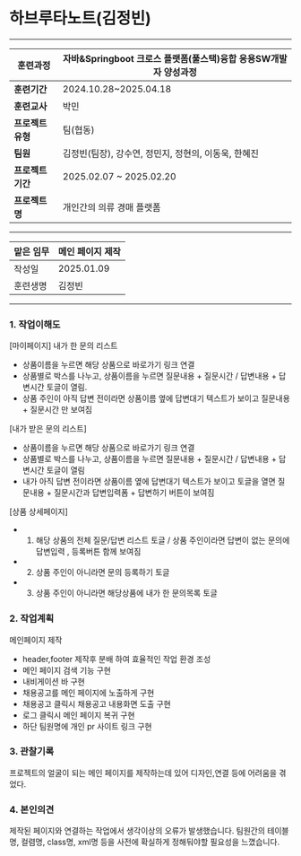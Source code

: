 # 하브루타노트(김정빈)

---

| **훈련과정** | 자바&Springboot 크로스 플랫폼(풀스택)융합 응용SW개발자 양성과정 |
| --- | --- |
| **훈련기간** | 2024.10.28~2025.04.18 |
| **훈련교사** | 박민 |
| **프로젝트 유형** | 팀(협동) |
| **팀원** | 김정빈(팀장), 강수연, 정민지, 정현의, 이동욱, 한혜진 |
| **프로젝트 기간** | 2025.02.07 ~ 2025.02.20 |
| **프로젝트명** | 개인간의 의류 경매 플랫폼 |
---

| 맡은 임무 | 메인 페이지 제작 |
| --- | --- |
| 작성일 | 2025.01.09 |
| 훈련생명 | 김정빈 |

---

### 1. 작업이해도

[마이페이지]
내가 한 문의 리스트
- 상품이름을 누르면 해당 상품으로 바로가기 링크 연결
- 상품별로 박스를 나누고, 상품이름을 누르면 질문내용 + 질문시간 / 답변내용 + 답변시간 토글이 열림.
- 상품 주인이 아직 답변 전이라면 상품이름 옆에 답변대기 텍스트가 보이고 질문내용 + 질문시간 만 보여짐

[내가 받은 문의 리스트]
- 상품이름을 누르면 해당 상품으로 바로가기 링크 연결
- 상품별로 박스를 나누고, 상품이름을 누르면 질문내용 + 질문시간 / 답변내용 + 답변시간 토글이 열림
- 내가 아직 답변 전이라면 상품이름 옆에 답변대기 텍스트가 보이고 토글을 열면 질문내용 + 질문시간과 답변입력폼 + 답변하기 버튼이 보여짐
  
[상품 상세페이지]
- 1. 해당 상품의 전체 질문/답변 리스트 토글 / 상품 주인이라면 답변이 없는 문의에 답변입력 , 등록버튼 함께 보여짐
- 2. 상품 주인이 아니라면 문의 등록하기 토글
- 3. 상품 주인이 아니라면 해당상품에 내가 한 문의목록 토글



### 2. 작업계획

메인페이지 제작

- header,footer 제작후 분배 하여 효율적인 작업 환경 조성
- 메인 페이지 검색 기능 구현
- 내비게이션 바 구현
- 채용공고를 메인 페이지에 노출하게 구현
- 채용공고 클릭시 채용공고 내용화면 도출 구현
- 로그 클릭시 메인 페이지 복귀 구현
- 하단 팀원명에 개인 pr 사이트 링크 구현

### 3. 관찰기록

프로젝트의 얼굴이 되는 메인 페이지를 제작하는데 있어 디자인,연결 등에 어려움을 겪었다.

### 4. 본인의견

제작된 페이지와 연결하는 작업에서 생각이상의 오류가 발생했습니다.
팀원간의 테이블명, 컬렴명, class명, xml명 등을 사전에 확실하게 정해둬야할 필요성을 
느꼈습니다.
